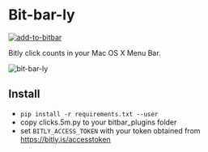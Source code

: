 Bit-bar-ly
==========

[![add-to-bitbar](https://lunavision.s3-us-west-1.amazonaws.com/add-to-bitbar.png)](bitbar://openPlugin?title=bit-bar-ly&src=https://raw.githubusercontent.com/tlugger/bit-bar-ly/master/clicks.5m.py)

Bitly click counts in your Mac OS X Menu Bar.

![bit-bar-ly](https://lunavision.s3-us-west-1.amazonaws.com/bit-bar-ly.png?v2)

Install
-------
- `pip install -r requirements.txt --user`
- copy clicks.5m.py to your bitbar_plugins folder
- set `BITLY_ACCESS_TOKEN` with your token obtained from https://bitly.is/accesstoken
